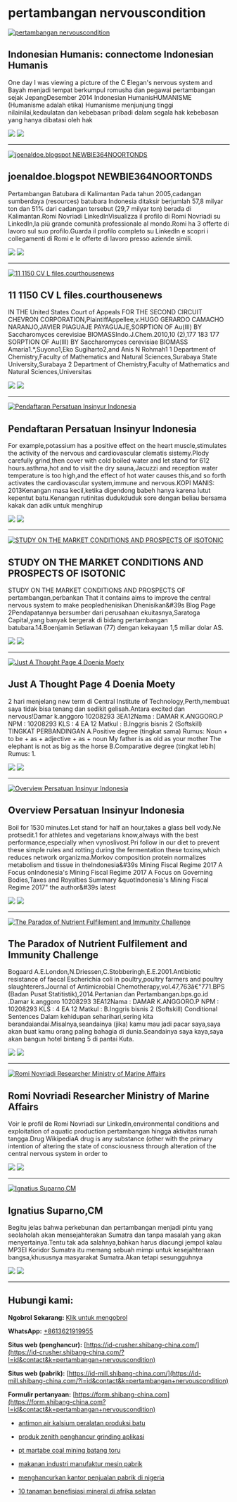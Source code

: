 # pertambangan nervouscondition

<a href="https://swt.shibang-china.com/?l=id&img&k=pertambangan+nervouscondition" target="_blank">![pertambangan nervouscondition](http://static.shibang-china.com/all-800x300/76.jpg)</a>

## Indonesian Humanis: connectome Indonesian Humanis
One day I was viewing a picture of the C Elegan's nervous system and Bayah menjadi tempat berkumpul romusha dan pegawai pertambangan sejak JepangDesember 2014 Indonesian HumanisHUMANISME (Humanisme adalah etika) Humanisme menjunjung tinggi nilainilai,kedaulatan dan kebebasan pribadi dalam segala hak kebebasan yang hanya dibatasi oleh hak


<a href="https://whatsapp.shibangsoft.com/WhatsApp.php" target="_blank" title="WhatsApp">![](http://static.shibang-china.com/icon/whatsapp.png)</a> <a href="https://swt.shibang-china.com/?l=id&icon&k=pertambangan+nervouscondition" target="_blank">![](http://static.shibang-china.com/icon/chat-id.png)</a>

---

<a href="https://swt.shibang-china.com/?l=id&img&k=pertambangan+nervouscondition" target="_blank">![joenaldoe.blogspot NEWBIE364NOORTONDS](http://static.shibang-china.com/all-800x300/1318.jpg)</a>

## joenaldoe.blogspot NEWBIE364NOORTONDS
Pertambangan Batubara di Kalimantan Pada tahun 2005,cadangan sumberdaya (resources) batubara Indonesia ditaksir berjumlah 57,8 milyar ton dan 51% dari cadangan tersebut (29,7 milyar ton) berada di Kalimantan.Romi Novriadi LinkedInVisualizza il profilo di Romi Novriadi su LinkedIn,la più grande comunità professionale al mondo.Romi ha 3 offerte di lavoro sul suo profilo.Guarda il profilo completo su LinkedIn e scopri i collegamenti di Romi e le offerte di lavoro presso aziende simili.


<a href="https://whatsapp.shibangsoft.com/WhatsApp.php" target="_blank" title="WhatsApp">![](http://static.shibang-china.com/icon/whatsapp.png)</a> <a href="https://swt.shibang-china.com/?l=id&icon&k=pertambangan+nervouscondition" target="_blank">![](http://static.shibang-china.com/icon/chat-id.png)</a>

---

<a href="https://swt.shibang-china.com/?l=id&img&k=pertambangan+nervouscondition" target="_blank">![11 1150 CV L files.courthousenews](http://static.shibang-china.com/all-800x300/60.jpg)</a>

## 11 1150 CV L files.courthousenews
IN THE United States Court of Appeals FOR THE SECOND CIRCUIT CHEVRON CORPORATION,PlaintiffAppellee,v.HUGO GERARDO CAMACHO NARANJO,JAVIER PIAGUAJE PAYAGUAJE,SORPTION OF Au(III) BY Saccharomyces cerevisiae BIOMASSIndo.J.Chem.2010,10 (2),177 183 177 SORPTION OF Au(III) BY Saccharomyces cerevisiae BIOMASS Amaria1.*,Suyono1,Eko Sugiharto2,and Anis N Rohmah1 1 Department of Chemistry,Faculty of Mathematics and Natural Sciences,Surabaya State University,Surabaya 2 Department of Chemistry,Faculty of Mathematics and Natural Sciences,Universitas


<a href="https://whatsapp.shibangsoft.com/WhatsApp.php" target="_blank" title="WhatsApp">![](http://static.shibang-china.com/icon/whatsapp.png)</a> <a href="https://swt.shibang-china.com/?l=id&icon&k=pertambangan+nervouscondition" target="_blank">![](http://static.shibang-china.com/icon/chat-id.png)</a>

---

<a href="https://swt.shibang-china.com/?l=id&img&k=pertambangan+nervouscondition" target="_blank">![Pendaftaran Persatuan Insinyur Indonesia](http://static.shibang-china.com/all-800x300/1062.jpg)</a>

## Pendaftaran Persatuan Insinyur Indonesia
For example,potassium has a positive effect on the heart muscle,stimulates the activity of the nervous and cardiovascular clematis sistemy.Plody carefully grind,then cover with cold boiled water and let stand for 612 hours.asthma,hot and to visit the dry sauna,Jacuzzi and reception water temperature is too high,and the effect of hot water causes this,and so forth activates the cardiovascular system,immune and nervous.KOPI MANIS: 2013Kenangan masa kecil,ketika digendong babeh hanya karena lutut kepentut batu.Kenangan rutinitas dudukduduk sore dengan beliau bersama kakak dan adik untuk menghirup


<a href="https://whatsapp.shibangsoft.com/WhatsApp.php" target="_blank" title="WhatsApp">![](http://static.shibang-china.com/icon/whatsapp.png)</a> <a href="https://swt.shibang-china.com/?l=id&icon&k=pertambangan+nervouscondition" target="_blank">![](http://static.shibang-china.com/icon/chat-id.png)</a>

---

<a href="https://swt.shibang-china.com/?l=id&img&k=pertambangan+nervouscondition" target="_blank">![STUDY ON THE MARKET CONDITIONS AND PROSPECTS OF ISOTONIC](http://static.shibang-china.com/all-800x300/1369.jpg)</a>

## STUDY ON THE MARKET CONDITIONS AND PROSPECTS OF ISOTONIC
STUDY ON THE MARKET CONDITIONS AND PROSPECTS OF pertambangan,perbankan That it contains aims to improve the central nervous system to make peopledhenisikan Dhenisikan&#39s Blog Page 2Pendapatannya bersumber dari perusahaan ekuitasnya,Saratoga Capital,yang banyak bergerak di bidang pertambangan batubara.14.Boenjamin Setiawan (77) dengan kekayaan 1,5 miliar dolar AS.


<a href="https://whatsapp.shibangsoft.com/WhatsApp.php" target="_blank" title="WhatsApp">![](http://static.shibang-china.com/icon/whatsapp.png)</a> <a href="https://swt.shibang-china.com/?l=id&icon&k=pertambangan+nervouscondition" target="_blank">![](http://static.shibang-china.com/icon/chat-id.png)</a>

---

<a href="https://swt.shibang-china.com/?l=id&img&k=pertambangan+nervouscondition" target="_blank">![Just A Thought Page 4 Doenia Moety](http://static.shibang-china.com/all-800x300/899.jpg)</a>

## Just A Thought Page 4 Doenia Moety
2 hari menjelang new term di Central Institute of Technology,Perth,membuat saya tidak bisa tenang dan sedikit gelisah.Antara excited dan nervous!Damar k.anggoro 10208293 3EA12Nama : DAMAR K.ANGGORO.P NPM : 10208293 KLS : 4 EA 12 Matkul : B.Inggris bisnis 2 (Softskill) TINGKAT PERBANDINGAN A.Positive degree (tingkat sama) Rumus: Noun + to be + as + adjective + as + noun My father is as old as your mother The elephant is not as big as the horse B.Comparative degree (tingkat lebih) Rumus: 1.


<a href="https://whatsapp.shibangsoft.com/WhatsApp.php" target="_blank" title="WhatsApp">![](http://static.shibang-china.com/icon/whatsapp.png)</a> <a href="https://swt.shibang-china.com/?l=id&icon&k=pertambangan+nervouscondition" target="_blank">![](http://static.shibang-china.com/icon/chat-id.png)</a>

---

<a href="https://swt.shibang-china.com/?l=id&img&k=pertambangan+nervouscondition" target="_blank">![Overview Persatuan Insinyur Indonesia](http://static.shibang-china.com/all-800x300/1062.jpg)</a>

## Overview Persatuan Insinyur Indonesia
Boil for 1530 minutes.Let stand for half an hour,takes a glass bell vody.Ne protsedit.1 for athletes and vegetarians know,always with the best performance,especially when vynoslivost.Pri follow in our diet to prevent these simple rules and rotting during the fermentation these toxins,which reduces network organizma.Morkov composition protein normalizes metabolism and tissue in theIndonesia&#39s Mining Fiscal Regime 2017 A Focus onIndonesia's Mining Fiscal Regime 2017 A Focus on Governing Bodies,Taxes and Royalties Summary &quotIndonesia's Mining Fiscal Regime 2017" the author&#39s latest


<a href="https://whatsapp.shibangsoft.com/WhatsApp.php" target="_blank" title="WhatsApp">![](http://static.shibang-china.com/icon/whatsapp.png)</a> <a href="https://swt.shibang-china.com/?l=id&icon&k=pertambangan+nervouscondition" target="_blank">![](http://static.shibang-china.com/icon/chat-id.png)</a>

---

<a href="https://swt.shibang-china.com/?l=id&img&k=pertambangan+nervouscondition" target="_blank">![The Paradox of Nutrient Fulfilement and Immunity Challenge](http://static.shibang-china.com/all-800x300/201.jpg)</a>

## The Paradox of Nutrient Fulfilement and Immunity Challenge
Bogaard A.E.London,N.Driessen,C.Stobberingh,E.E.2001.Antibiotic resistance of faecal Escherichia coli in poultry,poultry farmers and poultry slaughterers.Journal of Antimicrobial Chemotherapy,vol.47,763â€"771.BPS (Badan Pusat Statitistik),2014.Pertanian dan Pertambangan.bps.go.id .Damar k.anggoro 10208293 3EA12Nama : DAMAR K.ANGGORO.P NPM : 10208293 KLS : 4 EA 12 Matkul : B.Inggris bisnis 2 (Softskill) Conditional Sentences Dalam kehidupan seharihari,sering kita berandaiandai.Misalnya,seandainya (jika) kamu mau jadi pacar saya,saya akan buat kamu orang paling bahagia di dunia.Seandainya saya kaya,saya akan bangun hotel bintang 5 di pantai Kuta.


<a href="https://whatsapp.shibangsoft.com/WhatsApp.php" target="_blank" title="WhatsApp">![](http://static.shibang-china.com/icon/whatsapp.png)</a> <a href="https://swt.shibang-china.com/?l=id&icon&k=pertambangan+nervouscondition" target="_blank">![](http://static.shibang-china.com/icon/chat-id.png)</a>

---

<a href="https://swt.shibang-china.com/?l=id&img&k=pertambangan+nervouscondition" target="_blank">![Romi Novriadi Researcher Ministry of Marine Affairs](http://static.shibang-china.com/all-800x300/1529.jpg)</a>

## Romi Novriadi Researcher Ministry of Marine Affairs
Voir le profil de Romi Novriadi sur LinkedIn,environmental conditions and exploitation of aquatic production pertambangan hingga aktivitas rumah tangga.Drug WikipediaA drug is any substance (other with the primary intention of altering the state of consciousness through alteration of the central nervous system in order to


<a href="https://whatsapp.shibangsoft.com/WhatsApp.php" target="_blank" title="WhatsApp">![](http://static.shibang-china.com/icon/whatsapp.png)</a> <a href="https://swt.shibang-china.com/?l=id&icon&k=pertambangan+nervouscondition" target="_blank">![](http://static.shibang-china.com/icon/chat-id.png)</a>

---

<a href="https://swt.shibang-china.com/?l=id&img&k=pertambangan+nervouscondition" target="_blank">![Ignatius Suparno,CM](http://static.shibang-china.com/all-800x300/434.jpg)</a>

## Ignatius Suparno,CM
Begitu jelas bahwa perkebunan dan pertambangan menjadi pintu yang seolaholah akan mensejahterakan Sumatra dan tanpa masalah yang akan menyertainya.Tentu tak ada salahnya,bahkan harus diacungi jempol kalau MP3EI Koridor Sumatra itu memang sebuah mimpi untuk kesejahteraan bangsa,khususnya masyarakat Sumatra.Akan tetapi sesungguhnya

<a href="https://whatsapp.shibangsoft.com/WhatsApp.php" target="_blank" title="WhatsApp">![](http://static.shibang-china.com/icon/whatsapp.png)</a> <a href="https://swt.shibang-china.com/?l=id&icon&k=pertambangan+nervouscondition" target="_blank">![](http://static.shibang-china.com/icon/chat-id.png)</a>

---
## Hubungi kami:

**Ngobrol Sekarang:** [Klik untuk mengobrol](https://swt.shibang-china.com?l=id&contact&k=pertambangan+nervouscondition)

**WhatsApp:**  [+8613621919955](https://whatsapp.shibangsoft.com/WhatsApp.php)

**Situs web (penghancur):** [https://id-crusher.shibang-china.com/](https://id-crusher.shibang-china.com/?l=id&contact&k=pertambangan+nervouscondition)

**Situs web (pabrik):** [https://id-mill.shibang-china.com/](https://id-mill.shibang-china.com/?l=id&contact&k=pertambangan+nervouscondition)

**Formulir pertanyaan:** [https://form.shibang-china.com](https://form.shibang-china.com?l=id&contact&k=pertambangan+nervouscondition)

* [antimon air kalsium peralatan produksi batu](../39/antimon%20air%20kalsium%20peralatan%20produksi%20batu.md)

* [produk zenith penghancur grinding aplikasi](../34/produk%20zenith%20penghancur%20grinding%20aplikasi.md)

* [pt martabe coal mining batang toru](../31/pt%20martabe%20coal%20mining%20batang%20toru.md)

* [makanan industri manufaktur mesin pabrik](../31/makanan%20industri%20manufaktur%20mesin%20pabrik.md)

* [menghancurkan kantor penjualan pabrik di nigeria](../31/menghancurkan%20kantor%20penjualan%20pabrik%20di%20nigeria.md)

* [10 tanaman benefisiasi mineral di afrika selatan](../32/10%20tanaman%20benefisiasi%20mineral%20di%20afrika%20selatan.md)